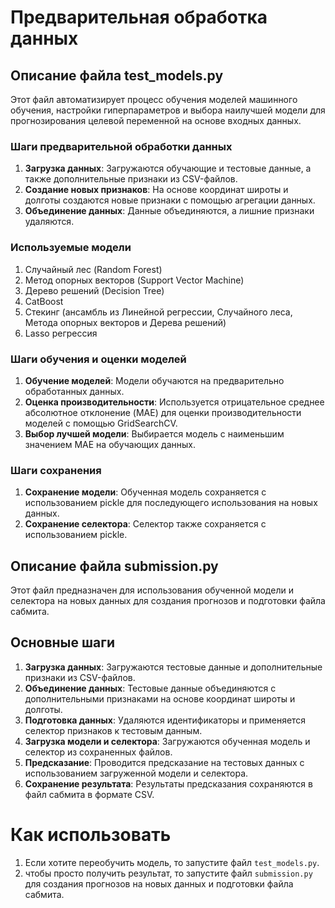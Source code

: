 # Предварительная обработка данных

## Описание файла test_models.py

Этот файл автоматизирует процесс обучения моделей машинного обучения, настройки гиперпараметров и выбора наилучшей
модели для прогнозирования целевой переменной на основе входных данных.

### Шаги предварительной обработки данных

1. **Загрузка данных**: Загружаются обучающие и тестовые данные, а также дополнительные признаки из CSV-файлов.
2. **Создание новых признаков**: На основе координат широты и долготы создаются новые признаки с помощью агрегации
   данных.
3. **Объединение данных**: Данные объединяются, а лишние признаки удаляются.

### Используемые модели

1. Случайный лес (Random Forest)
2. Метод опорных векторов (Support Vector Machine)
3. Дерево решений (Decision Tree)
4. CatBoost
5. Стекинг (ансамбль из Линейной регрессии, Случайного леса, Метода опорных векторов и Дерева решений)
6. Lasso регрессия

### Шаги обучения и оценки моделей

1. **Обучение моделей**: Модели обучаются на предварительно обработанных данных.
2. **Оценка производительности**: Используется отрицательное среднее абсолютное отклонение (MAE) для оценки
   производительности моделей с помощью GridSearchCV.
3. **Выбор лучшей модели**: Выбирается модель с наименьшим значением MAE на обучающих данных.

### Шаги сохранения

1. **Сохранение модели**: Обученная модель сохраняется с использованием pickle для последующего использования на новых
   данных.
2. **Сохранение селектора**: Селектор также сохраняется с использованием pickle.

## Описание файла submission.py
Этот файл предназначен для использования обученной модели и селектора на новых данных для создания прогнозов и подготовки файла сабмита.

## Основные шаги
1. **Загрузка данных**: Загружаются тестовые данные и дополнительные признаки из CSV-файлов.
2. **Объединение данных**: Тестовые данные объединяются с дополнительными признаками на основе координат широты и долготы.
3. **Подготовка данных**: Удаляются идентификаторы и применяется селектор признаков к тестовым данным.
4. **Загрузка модели и селектора**: Загружаются обученная модель и селектор из сохраненных файлов.
5. **Предсказание**: Проводится предсказание на тестовых данных с использованием загруженной модели и селектора.
6. **Сохранение результата**: Результаты предсказания сохраняются в файл сабмита в формате CSV.

# Как использовать

1. Если хотите переобучить модель, то запустите файл `test_models.py`.
2. чтобы просто получить результат, то запустите файл `submission.py` для создания прогнозов на новых данных и подготовки файла сабмита.
